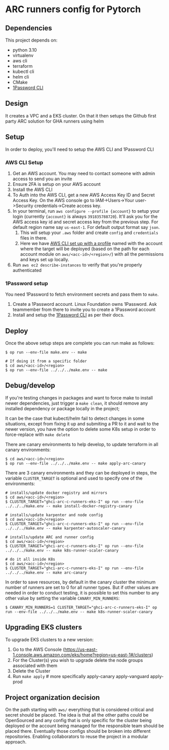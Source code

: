# ARC runners config for Pytorch

## Dependencies

This project depends on:

  * python 3.10
  * virtualenv
  * aws cli
  * terraform
  * kubectl cli
  * helm cli
  * CMake
  * [1Password CLI](https://developer.1password.com/docs/cli/)

## Design

It creates a VPC and a EKS cluster. On that it then setups the Github first party ARC solution for GHA runners using helm

## Setup
In order to deploy, you'll need to setup the AWS CLI and 1Password CLI

### AWS CLI Setup
1. Get an AWS account. You may need to contact someone with admin access to send you an invite
2. Ensure 2FA is setup on your AWS account
3. Install the AWS CLI
4. To Auth into the AWS CLI, get a new AWS Access Key ID and Secret Access Key. On the AWS console go to IAM->Users->Your user->Security credentials->Create access key.
5. In your terminal, run `aws configure --profile {account}` to setup your login (currently `{account}` is always `391835788720`). It'll ask you for the AWS access key id and secret access key from the previous step.  For default region name say `us-east-1`. For default output format say `json`.
    1. This will setup your `.aws` folder and create `config` and `credentials` files in there.
    2. Here we have [AWS CLI set up with a profile](https://docs.aws.amazon.com/cli/latest/userguide/cli-configure-files.html) named with the account where the target will be deployed (based on the path for each account module on `aws/<acc-id>/<region>/`) with all the permissions and keys set up locally.
6. Run `aws ec2 describe-instances` to verify that you're properly authenticated

### 1Password setup
You need 1Password to fetch environment secrets and pass them to `make`.

1. Create a 1Password account. Linux Foundation owns 1Password. Ask teammember from there to invite you to create a 1Password account
2. Install and setup the [1Password CLI](https://developer.1password.com/docs/cli/) as per their docs.

## Deploy
Once the above setup steps are complete you can run make as follows:

```
$ op run --env-file make.env -- make

# If doing it from a specific folder
$ cd aws/<acc-id>/<region>
$ op run --env-file ../../../make.env -- make
```

## Debug/develop

If you're testing changes in packages and want to force make to install newer dependencies, just trigger a `make clean`, it should remove any installed dependency or package locally in the project;

It can be the case that kubectl/helm fail to detect changes in some situations, except from fixing it up and submiting a PR to it and wait to the newer version, you have the option to delete some K8s setup in order to force-replace with `make delete`

There are canary environments to help develop, to update terraform in all canary environments:

```
$ cd aws/<acc-id>/<region>
$ op run --env-file ../../../make.env -- make apply-arc-canary
```

There are 3 canary environments and they can be deployed in steps, the variable `CLUSTER_TARGET` is optional and used to specify one of the environments:

```
# installs/update docker registry and mirrors
$ cd aws/<acc-id>/<region>
$ CLUSTER_TARGET="ghci-arc-c-runners-eks-I" op run --env-file ../../../make.env -- make install-docker-registry-canary

# installs/update karpenter and node config
$ cd aws/<acc-id>/<region>
$ CLUSTER_TARGET="ghci-arc-c-runners-eks-I" op run --env-file ../../../make.env -- make karpenter-autoscaler-canary

# installs/update ARC and runner config
$ cd aws/<acc-id>/<region>
$ CLUSTER_TARGET="ghci-arc-c-runners-eks-I" op run --env-file ../../../make.env -- make k8s-runner-scaler-canary

# do it all inside K8s
$ cd aws/<acc-id>/<region>
$ CLUSTER_TARGET="ghci-arc-c-runners-eks-I" op run --env-file ../../../make.env -- make arc-canary
```

In order to save resources, by default in the canary cluster the minimum number of runners are set to 0 for all runner types. But if other values are needed in order to conduct testing, it is possible to set this number to any other value by setting the variable `CANARY_MIN_RUNNERS`:

```
$ CANARY_MIN_RUNNERS=1 CLUSTER_TARGET="ghci-arc-c-runners-eks-I" op run --env-file ../../../make.env -- make k8s-runner-scaler-canary
```

## Upgrading EKS clusters

To upgrade EKS clusters to a new version:

1. Go to the AWS Console (https://us-east-1.console.aws.amazon.com/eks/home?region=us-east-1#/clusters)
2. For the Cluster(s) you wish to upgrade delete the node groups associated with them
3. Delete the Cluster
4. Run `make apply`  # more specifically apply-canary apply-vanguard apply-prod


## Project organization decision

On the path starting with `aws/` everything that is considered critical and secret should be placed. The idea is that all the other paths could be OpenSourced and any config that is only specific for the cluster being deployed or the account being managed for the responsible team should be placed there. Eventually those configs should be broken into different repositories. Enabling collaborators to reuse the project in a modular approach.
